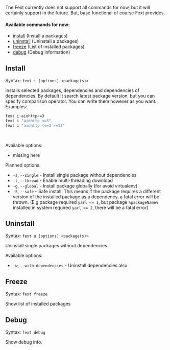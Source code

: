 The Fext currently does not support all commands for now, but it will certainly support in the future. But, base functional of course Fext provides.

#### Available commands for now:
* [install](#install) (Install a packages)
* [uninstall](#uninstall) (Uninstall a packages)
* [freeze](#freeze) (List of installed packages)
* [debug](#debug) (Debug information)

## Install
Syntax: `fext i [options] <package(s)>`

Installs selected packages, dependencies and dependencies of dependencies. By default it search latest package version, but you can specify comparison operator. You can write them however as you want.
<br>Examples:
```bash
fext i aiohttp<=3
fext i "aiohttp <=3"
fext i "aiohttp (<=3 >=1)"
```
<br>

Available options:

- missing here

Planned options:

* `-s`, `--single` - Install single package without dependencies
* `-t`, `--thread` - Enable multi-threading download
* `-g`, `--global` - Install package globally (for avoid virtualenv)
* `-S`, `--safe` - Safe install. This means if the package requires a different version of the installed package as a dependency, a fatal error will be thrown. (E.g package required `yarl <= 1`, but package `%packageName%` installed in system required `yarl >= 2`, there will be a fatal error)

## Uninstall
Syntax: `fext u [options] <package(s)>`

Uninstall single packages without dependencies.<br>

Available options:

* `-w`, `--with-dependencies` - Uninstall dependencies also

## Freeze
Syntax: `fext freeze`

Show list of installed packages

## Debug
Syntax: `fext debug`

Show debug info.
